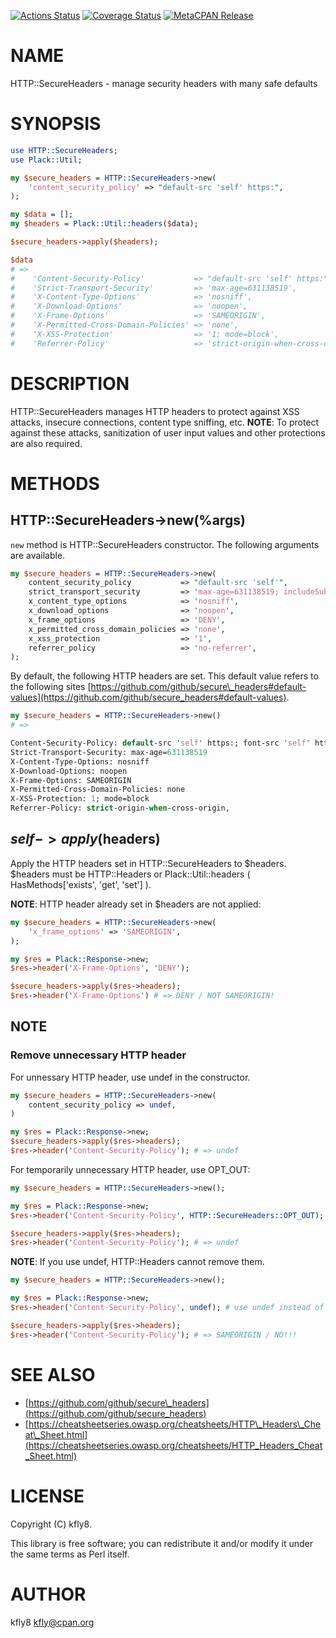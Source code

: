 [![Actions Status](https://github.com/kfly8/p5-HTTP-SecureHeaders/actions/workflows/test.yml/badge.svg)](https://github.com/kfly8/p5-HTTP-SecureHeaders/actions) [![Coverage Status](http://codecov.io/github/kfly8/p5-HTTP-SecureHeaders/coverage.svg?branch=main)](https://codecov.io/github/kfly8/p5-HTTP-SecureHeaders?branch=main) [![MetaCPAN Release](https://badge.fury.io/pl/HTTP-SecureHeaders.svg)](https://metacpan.org/release/HTTP-SecureHeaders)
# NAME

HTTP::SecureHeaders - manage security headers with many safe defaults

# SYNOPSIS

```perl
use HTTP::SecureHeaders;
use Plack::Util;

my $secure_headers = HTTP::SecureHeaders->new(
    'content_security_policy' => "default-src 'self' https:",
);

my $data = [];
my $headers = Plack::Util::headers($data);

$secure_headers->apply($headers);

$data
# =>
#    'Content-Security-Policy'           => "default-src 'self' https:",
#    'Strict-Transport-Security'         => 'max-age=631138519',
#    'X-Content-Type-Options'            => 'nosniff',
#    'X-Download-Options'                => 'noopen',
#    'X-Frame-Options'                   => 'SAMEORIGIN',
#    'X-Permitted-Cross-Domain-Policies' => 'none',
#    'X-XSS-Protection'                  => '1; mode=block',
#    'Referrer-Policy'                   => 'strict-origin-when-cross-origin',
```

# DESCRIPTION

HTTP::SecureHeaders manages HTTP headers to protect against XSS attacks, insecure connections, content type sniffing, etc.
**NOTE**: To protect against these attacks, sanitization of user input values and other protections are also required.

# METHODS

## HTTP::SecureHeaders->new(%args)

`new` method is HTTP::SecureHeaders constructor. The following arguments are available.

```perl
my $secure_headers = HTTP::SecureHeaders->new(
    content_security_policy           => "default-src 'self'",
    strict_transport_security         => 'max-age=631138519; includeSubDomains',
    x_content_type_options            => 'nosniff',
    x_download_options                => 'noopen',
    x_frame_options                   => 'DENY',
    x_permitted_cross_domain_policies => 'none',
    x_xss_protection                  => '1',
    referrer_policy                   => 'no-referrer',
);
```

By default, the following HTTP headers are set.
This default value refers to the following sites [https://github.com/github/secure\_headers#default-values](https://github.com/github/secure_headers#default-values).

```perl
my $secure_headers = HTTP::SecureHeaders->new()
# =>

Content-Security-Policy: default-src 'self' https:; font-src 'self' https: data:; img-src 'self' https: data:; object-src 'none'; script-src https:; style-src 'self' https: 'unsafe-inline'
Strict-Transport-Security: max-age=631138519
X-Content-Type-Options: nosniff
X-Download-Options: noopen
X-Frame-Options: SAMEORIGIN
X-Permitted-Cross-Domain-Policies: none
X-XSS-Protection: 1; mode=block
Referrer-Policy: strict-origin-when-cross-origin,
```

## $self->apply($headers)

Apply the HTTP headers set in HTTP::SecureHeaders to $headers.
$headers must be HTTP::Headers or Plack::Util::headers ( HasMethods\['exists', 'get', 'set'\] ).

**NOTE**: HTTP header already set in $headers are not applied:

```perl
my $secure_headers = HTTP::SecureHeaders->new(
    'x_frame_options' => 'SAMEORIGIN',
);

my $res = Plack::Response->new;
$res->header('X-Frame-Options', 'DENY');

$secure_headers->apply($res->headers);
$res->header('X-Frame-Options') # => DENY / NOT SAMEORIGIN!
```

## NOTE

### Remove unnecessary HTTP header

For unnessary HTTP header, use undef in the constructor.

```perl
my $secure_headers = HTTP::SecureHeaders->new(
    content_security_policy => undef,
)

my $res = Plack::Response->new;
$secure_headers->apply($res->headers);
$res->header('Content-Security-Policy'); # => undef
```

For temporarily unnecessary HTTP header, use OPT\_OUT:

```perl
my $secure_headers = HTTP::SecureHeaders->new();

my $res = Plack::Response->new;
$res->header('Content-Security-Policy', HTTP::SecureHeaders::OPT_OUT);

$secure_headers->apply($res->headers);
$res->header('Content-Security-Policy'); # => undef
```

**NOTE**: If you use undef, HTTP::Headers cannot remove them.

```perl
my $secure_headers = HTTP::SecureHeaders->new();

my $res = Plack::Response->new;
$res->header('Content-Security-Policy', undef); # use undef instead of OPT_OUT

$secure_headers->apply($res->headers);
$res->header('Content-Security-Policy'); # => SAMEORIGIN / NO!!!
```

# SEE ALSO

- [https://github.com/github/secure\_headers](https://github.com/github/secure_headers)
- [https://cheatsheetseries.owasp.org/cheatsheets/HTTP\_Headers\_Cheat\_Sheet.html](https://cheatsheetseries.owasp.org/cheatsheets/HTTP_Headers_Cheat_Sheet.html)

# LICENSE

Copyright (C) kfly8.

This library is free software; you can redistribute it and/or modify
it under the same terms as Perl itself.

# AUTHOR

kfly8 <kfly@cpan.org>
